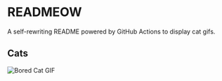 # READMEOW

A self-rewriting README powered by GitHub Actions to display cat gifs.

## Cats

![Bored Cat GIF](https://media0.giphy.com/media/mlvseq9yvZhba/200.gif?cid=9acd02da8fgabpvnmrh5f4bwdlfyjtfree3f8yahod7am44o&ep=v1_gifs_search&rid=200.gif&ct=g)
